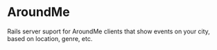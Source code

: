 AroundMe
========

Rails server suport for AroundMe clients that show events on your city, based on location, genre, etc.
